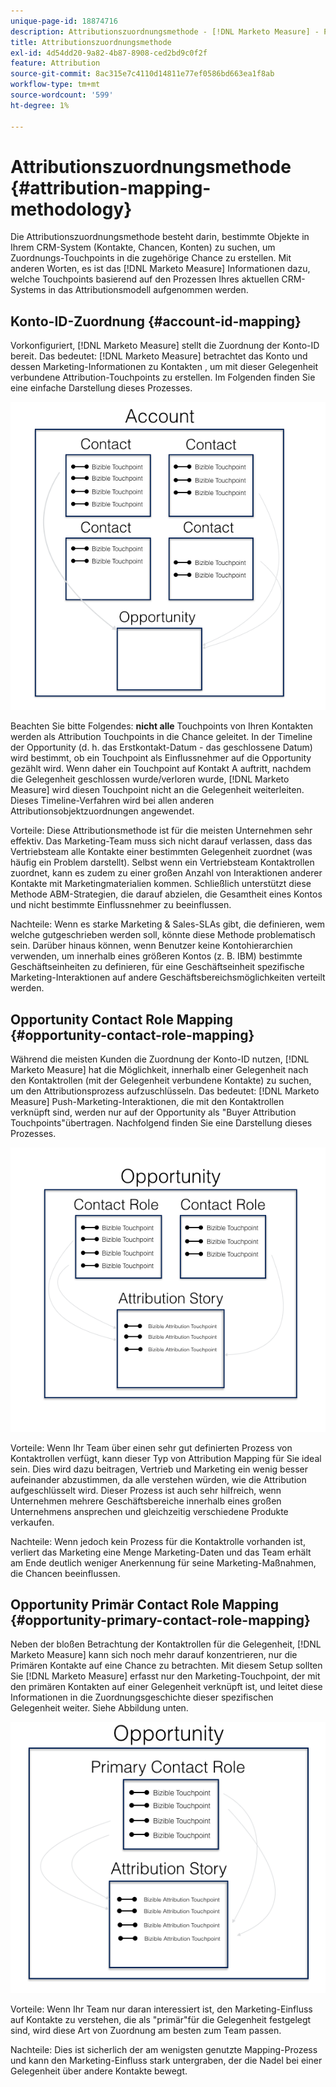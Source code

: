 ```yaml
---
unique-page-id: 18874716
description: Attributionszuordnungsmethode - [!DNL Marketo Measure] - Produktdokumentation
title: Attributionszuordnungsmethode
exl-id: 4d54dd20-9a82-4b87-8908-ced2bd9c0f2f
feature: Attribution
source-git-commit: 8ac315e7c4110d14811e77ef0586bd663ea1f8ab
workflow-type: tm+mt
source-wordcount: '599'
ht-degree: 1%

---
```


# Attributionszuordnungsmethode {#attribution-mapping-methodology}

Die Attributionszuordnungsmethode besteht darin, bestimmte Objekte in Ihrem CRM-System (Kontakte, Chancen, Konten) zu suchen, um Zuordnungs-Touchpoints in die zugehörige Chance zu erstellen. Mit anderen Worten, es ist das [!DNL Marketo Measure] Informationen dazu, welche Touchpoints basierend auf den Prozessen Ihres aktuellen CRM-Systems in das Attributionsmodell aufgenommen werden.

## Konto-ID-Zuordnung {#account-id-mapping}

Vorkonfiguriert, [!DNL Marketo Measure] stellt die Zuordnung der Konto-ID bereit. Das bedeutet: [!DNL Marketo Measure] betrachtet das Konto und dessen Marketing-Informationen zu Kontakten , um mit dieser Gelegenheit verbundene Attribution-Touchpoints zu erstellen. Im Folgenden finden Sie eine einfache Darstellung dieses Prozesses.

![](assets/1-1.png)

Beachten Sie bitte Folgendes: **nicht alle** Touchpoints von Ihren Kontakten werden als Attribution Touchpoints in die Chance geleitet. In der Timeline der Opportunity (d. h. das Erstkontakt-Datum - das geschlossene Datum) wird bestimmt, ob ein Touchpoint als Einflussnehmer auf die Opportunity gezählt wird. Wenn daher ein Touchpoint auf Kontakt A auftritt, nachdem die Gelegenheit geschlossen wurde/verloren wurde, [!DNL Marketo Measure] wird diesen Touchpoint nicht an die Gelegenheit weiterleiten. Dieses Timeline-Verfahren wird bei allen anderen Attributionsobjektzuordnungen angewendet.

Vorteile: Diese Attributionsmethode ist für die meisten Unternehmen sehr effektiv. Das Marketing-Team muss sich nicht darauf verlassen, dass das Vertriebsteam alle Kontakte einer bestimmten Gelegenheit zuordnet (was häufig ein Problem darstellt). Selbst wenn ein Vertriebsteam Kontaktrollen zuordnet, kann es zudem zu einer großen Anzahl von Interaktionen anderer Kontakte mit Marketingmaterialien kommen. Schließlich unterstützt diese Methode ABM-Strategien, die darauf abzielen, die Gesamtheit eines Kontos und nicht bestimmte Einflussnehmer zu beeinflussen.

Nachteile: Wenn es starke Marketing &amp; Sales-SLAs gibt, die definieren, wem welche gutgeschrieben werden soll, könnte diese Methode problematisch sein. Darüber hinaus können, wenn Benutzer keine Kontohierarchien verwenden, um innerhalb eines größeren Kontos (z. B. IBM) bestimmte Geschäftseinheiten zu definieren, für eine Geschäftseinheit spezifische Marketing-Interaktionen auf andere Geschäftsbereichsmöglichkeiten verteilt werden.

## Opportunity Contact Role Mapping {#opportunity-contact-role-mapping}

Während die meisten Kunden die Zuordnung der Konto-ID nutzen, [!DNL Marketo Measure] hat die Möglichkeit, innerhalb einer Gelegenheit nach den Kontaktrollen (mit der Gelegenheit verbundene Kontakte) zu suchen, um den Attributionsprozess aufzuschlüsseln. Das bedeutet: [!DNL Marketo Measure] Push-Marketing-Interaktionen, die mit den Kontaktrollen verknüpft sind, werden nur auf der Opportunity als &quot;Buyer Attribution Touchpoints&quot;übertragen. Nachfolgend finden Sie eine Darstellung dieses Prozesses.

![](assets/2-1.png)

Vorteile: Wenn Ihr Team über einen sehr gut definierten Prozess von Kontaktrollen verfügt, kann dieser Typ von Attribution Mapping für Sie ideal sein. Dies wird dazu beitragen, Vertrieb und Marketing ein wenig besser aufeinander abzustimmen, da alle verstehen würden, wie die Attribution aufgeschlüsselt wird. Dieser Prozess ist auch sehr hilfreich, wenn Unternehmen mehrere Geschäftsbereiche innerhalb eines großen Unternehmens ansprechen und gleichzeitig verschiedene Produkte verkaufen.

Nachteile: Wenn jedoch kein Prozess für die Kontaktrolle vorhanden ist, verliert das Marketing eine Menge Marketing-Daten und das Team erhält am Ende deutlich weniger Anerkennung für seine Marketing-Maßnahmen, die Chancen beeinflussen.

## Opportunity Primär Contact Role Mapping {#opportunity-primary-contact-role-mapping}

Neben der bloßen Betrachtung der Kontaktrollen für die Gelegenheit, [!DNL Marketo Measure] kann sich noch mehr darauf konzentrieren, nur die Primären Kontakte auf eine Chance zu betrachten. Mit diesem Setup sollten Sie [!DNL Marketo Measure] erfasst nur den Marketing-Touchpoint, der mit den primären Kontakten auf einer Gelegenheit verknüpft ist, und leitet diese Informationen in die Zuordnungsgeschichte dieser spezifischen Gelegenheit weiter. Siehe Abbildung unten.

![](assets/3.png)

Vorteile: Wenn Ihr Team nur daran interessiert ist, den Marketing-Einfluss auf Kontakte zu verstehen, die als &quot;primär&quot;für die Gelegenheit festgelegt sind, wird diese Art von Zuordnung am besten zum Team passen.

Nachteile: Dies ist sicherlich der am wenigsten genutzte Mapping-Prozess und kann den Marketing-Einfluss stark untergraben, der die Nadel bei einer Gelegenheit über andere Kontakte bewegt.
